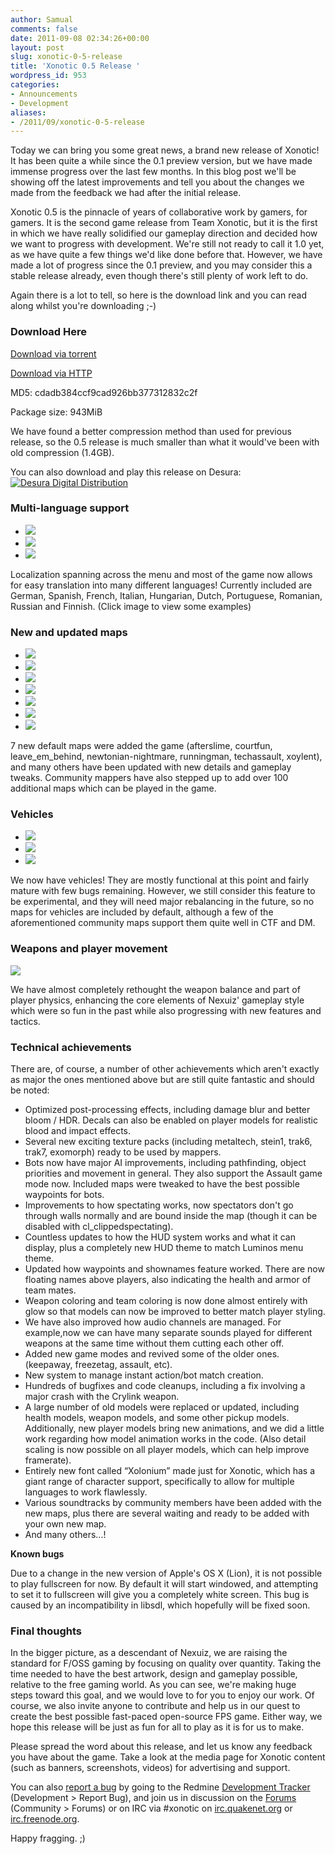 ```yaml
---
author: Samual
comments: false
date: 2011-09-08 02:34:26+00:00
layout: post
slug: xonotic-0-5-release
title: 'Xonotic 0.5 Release '
wordpress_id: 953
categories:
- Announcements
- Development
aliases:
- /2011/09/xonotic-0-5-release
---
```


Today we can bring you some great news, a brand new release of Xonotic! It has been quite a while since the 0.1 preview version, but we have made immense progress over the last few months. In this blog post we'll be showing off the latest improvements and tell you about the changes we made from the feedback we had after the initial release.

Xonotic 0.5 is the pinnacle of years of collaborative work by gamers, for gamers. It is the second game release from Team Xonotic, but it is the first in which we have really solidified our gameplay direction and decided how we want to progress with development. We're still not ready to call it 1.0 yet, as we have quite a few things we'd like done before that. However, we have made a lot of progress since the 0.1 preview, and you may consider this a stable release already, even though there's still plenty of work left to do.

Again there is a lot to tell, so here is the download link and you can read along whilst you're downloading ;-)

### Download Here

[Download via torrent](http://dl.xonotic.org/xonotic-0.5.0.zip.torrent)

[Download via HTTP](http://dl.xonotic.org/xonotic-0.5.0.zip)

MD5: cdadb384ccf9cad926bb377312832c2f

Package size: 943MiB

We have found a better compression method than used for previous release, so the 0.5 release is much smaller than what it would've been with old compression (1.4GB).

You can also download and play this release on Desura:
[![Desura Digital Distribution](http://button.desura.com/play/outline/games/12648.png)](http://www.desura.com/games/xonotic)


### Multi-language support

<ul class="clearing-thumbs clearing-feature" data-clearing> 
  <li class="clearing-featured-img"><a href="/m/uploads/2011/09/english.jpg"><img src="/m/uploads/2011/09/english-200x200.jpg"></a></li> 
  <li><a href="/m/uploads/2011/09/german.jpg"><img src="/m/uploads/2011/09/german.jpg"></a></li> 
  <li><a href="/m/uploads/2011/09/russian.jpg"><img src="/m/uploads/2011/09/russian.jpg"></a></li> 
</ul>

Localization spanning across the menu and most of the game now allows for easy translation into many different languages! Currently included are German, Spanish, French, Italian, Hungarian, Dutch, Portuguese, Romanian, Russian and Finnish. (Click image to view some examples)

### New and updated maps

<ul class="clearing-thumbs clearing-feature" data-clearing> 
  <li class="clearing-featured-img"><a href="/m/uploads/2011/09/afterslime-1.jpg"><img src="/m/uploads/2011/09/afterslime-1-200x200.jpg"></a></li> 
  <li><a href="/m/uploads/2011/09/courtfun-3.jpg"><img src="/m/uploads/2011/09/courtfun-3.jpg"></a></li> 
  <li><a href="/m/uploads/2011/09/leave-em-behind-1.jpg"><img src="/m/uploads/2011/09/leave-em-behind-1.jpg"></a></li> 
  <li><a href="/m/uploads/2011/09/newtonian-nightmare-1.jpg"><img src="/m/uploads/2011/09/newtonian-nightmare-1.jpg"></a></li> 
  <li><a href="/m/uploads/2011/09/runningman-2.jpg"><img src="/m/uploads/2011/09/runningman-2.jpg"></a></li> 
  <li><a href="/m/uploads/2011/09/techassault-1.jpg"><img src="/m/uploads/2011/09/techassault-1.jpg"></a></li> 
  <li><a href="/m/uploads/2011/09/xoylent-1.jpg"><img src="/m/uploads/2011/09/xoylent-1.jpg"></a></li> 
</ul>

7 new default maps were added the game (afterslime, courtfun, leave_em_behind, newtonian-nightmare, runningman, techassault, xoylent), and many others have been updated with new details and gameplay tweaks. Community mappers have also stepped up to add over 100 additional maps which can be played in the game.

### Vehicles

<ul class="clearing-thumbs clearing-feature" data-clearing> 
  <li class="clearing-featured-img"><a href="/m/uploads/2011/09/xonotic000962.jpg"><img src="/m/uploads/2011/09/xonotic000962-200x200.jpg"></a></li> 
  <li><a href="/m/uploads/2011/09/xonotic000963.jpg"><img src="/m/uploads/2011/09/xonotic000963.jpg"></a></li> 
  <li><a href="/m/uploads/2011/09/xonotic000964.jpg"><img src="/m/uploads/2011/09/xonotic000964.jpg"></a></li> 
</ul>

We now have vehicles! They are mostly functional at this point and fairly mature with few bugs remaining. However, we still consider this feature to be experimental, and they will need major rebalancing in the future, so no maps for vehicles are included by default, although a few of the aforementioned community maps support them quite well in CTF and DM.

### Weapons and player movement

<a href="/m/uploads/2011/09/xonotic000966.jpg"><img src="/m/uploads/2011/09/xonotic000966-200x200.jpg"></a>

We have almost completely rethought the weapon balance and part of player physics, enhancing the core elements of Nexuiz' gameplay style which were so fun in the past while also progressing with new features and tactics.

### Technical achievements

There are, of course, a number of other achievements which aren't exactly as major the ones mentioned above but are still quite fantastic and should be noted:
	
  * Optimized post-processing effects, including damage blur and better bloom / HDR. Decals can also be enabled on player models for realistic blood and impact effects.
  * Several new exciting texture packs (including metaltech, stein1, trak6, trak7, exomorph) ready to be used by mappers.
  * Bots now have major AI improvements, including pathfinding, object priorities and movement in general. They also support the Assault game mode now. Included maps were tweaked to have the best possible waypoints for bots.
  * Improvements to how spectating works, now spectators don't go through walls normally and are bound inside the map (though it can be disabled with cl_clippedspectating).
  * Countless updates to how the HUD system works and what it can display, plus a completely new HUD theme to match Luminos menu theme.
  * Updated how waypoints and shownames feature worked. There are now floating names above players, also indicating the health and armor of team mates.
  * Weapon coloring and team coloring is now done almost entirely with glow so that models can now be improved to better match player styling.
  * We have also improved how audio channels are managed. For example,now we can have many separate sounds played for different weapons at the same time without them cutting each other off.
  * Added new game modes and revived some of the older ones. (keepaway, freezetag, assault, etc).
  * New system to manage instant action/bot match creation.
  * Hundreds of bugfixes and code cleanups, including a fix involving a major crash with the Crylink weapon.
  * A large number of old models were replaced or updated, including health models, weapon models, and some other pickup models.  Additionally, new player models bring new animations, and we did a little work regarding how model animation works in the code. (Also detail scaling is now possible on all player models, which can help improve framerate).
  * Entirely new font called “Xolonium” made just for Xonotic, which has a giant range of character support, specifically to allow for multiple languages to work flawlessly.
  * Various soundtracks by community members have been added with the new maps, plus there are several waiting and ready to be added with your own new map.
  * And many others...!

**Known bugs**

Due to a change in the new version of Apple's OS X (Lion), it is not possible to play fullscreen for now. By default it will start windowed, and attempting to set it to fullscreen will give you a completely white screen. This bug is caused by an incompatibility in libsdl, which hopefully will be fixed soon.

### Final thoughts

In the bigger picture, as a descendant of Nexuiz, we are raising the standard for F/OSS gaming by focusing on quality over quantity. Taking the time needed to have the best artwork, design and gameplay possible, relative to the free gaming world. As you can see, we're making huge steps toward this goal, and we would love to for you to enjoy our work. Of course, we also invite anyone to contribute and help us in our quest to create the best possible fast-paced open-source FPS game. Either way, we hope this release will be just as fun for all to play as it is for us to make.

Please spread the word about this release, and let us know any feedback you have about the game. Take a look at the media page for Xonotic content (such as banners, screenshots, videos) for advertising and support.

You can also [report a bug](#) by going to the Redmine [Development Tracker](#) (Development > Report Bug), and join us in discussion on the [Forums](http://forums.xonotic.org) (Community > Forums) or on IRC via #xonotic on [irc.quakenet.org](irc://irc.quakenet.org/xonotic) or [irc.freenode.org](irc://irc.freenode.org/xonotic).

Happy fragging. ;)

